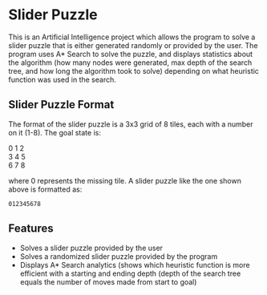 # Slider Puzzle

This is an Artificial Intelligence project which allows the program to solve a slider puzzle that is either generated randomly or provided by the user. The program uses A* Search to solve the puzzle, and displays statistics about the algorithm (how many nodes were generated, max depth of the search tree, and how long the algorithm took to solve) depending on what heuristic function was used in the search.

## Slider Puzzle Format
The format of the slider puzzle is a 3x3 grid of 8 tiles, each with a number on it (1-8). The goal state is:

0 1 2  
3 4 5  
6 7 8  

where 0 represents the missing tile. A slider puzzle like the one shown above is formatted as: 

`012345678`

## Features
* Solves a slider puzzle provided by the user
* Solves a randomized slider puzzle provided by the program
* Displays A* Search analytics (shows which heuristic function is more efficient with a starting and ending depth (depth of the search tree equals the number of moves made from start to goal)
